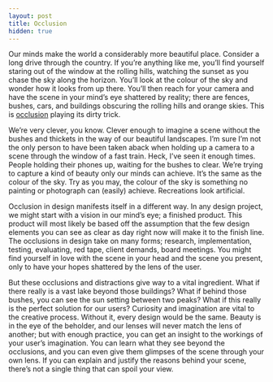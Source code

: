 ```yaml
---
layout: post
title: Occlusion
hidden: true
---
```


Our minds make the world a considerably more beautiful place. Consider a long drive through the country. If you’re anything like me, you’ll find yourself staring out of the window at the rolling hills, watching the sunset as you chase the sky along the horizon. You’ll look at the colour of the sky and wonder how it looks from up there. You’ll then reach for your camera and have the scene in your mind’s eye shattered by reality; there are fences, bushes, cars, and buildings obscuring the rolling hills and orange skies. This is [occlusion](http://stackoverflow.com/questions/2764238/image-processing-what-are-occlusions) playing its dirty trick.

We’re very clever, you know. Clever enough to imagine a scene without the bushes and thickets in the way of our beautiful landscapes. I’m sure I’m not the only person to have been taken aback when holding up a camera to a scene through the window of a fast train. Heck, I’ve seen it enough times. People holding their phones up, waiting for the bushes to clear. We’re trying to capture a kind of beauty only our minds can achieve. It’s the same as the colour of the sky. Try as you may, the colour of the sky is something no painting or photograph can (easily) achieve. Recreations look artificial.

Occlusion in design manifests itself in a different way. In any design project, we might start with a vision in our mind’s eye; a finished product. This product will most likely be based off the assumption that the few design elements you can see as clear as day right now will make it to the finish line. The occlusions in design take on many forms; research, implementation, testing, evaluating, red tape, client demands, board meetings. You might find yourself in love with the scene in your head and the scene you present, only to have your hopes shattered by the lens of the user.

But these occlusions and distractions give way to a vital ingredient. What if there really is a vast lake beyond those buildings? What if behind those bushes, you can see the sun setting between two peaks? What if this really is the perfect solution for our users? Curiosity and imagination are vital to the creative process. Without it, every design would be the same. Beauty is in the eye of the beholder, and our lenses will never match the lens of another; but with enough practice, you can get an insight to the workings of your user’s imagination. You can learn what they see beyond the occlusions, and you can even give them glimpses of the scene through your own lens. If you can explain and justify the reasons behind your scene, there’s not a single thing that can spoil your view.
